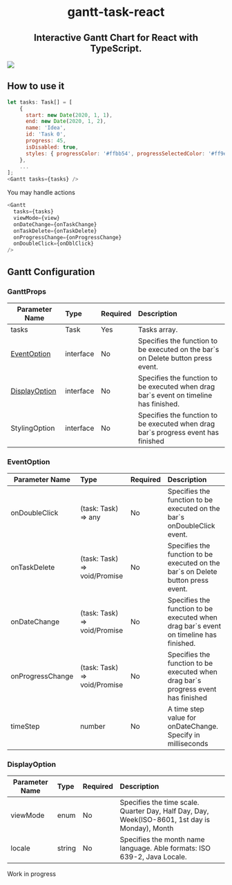<h1 align="center">gantt-task-react</h1>
<h2 align="center">Interactive Gantt Chart for React with TypeScript.</h2>
<img src="https://user-images.githubusercontent.com/26743903/88215863-f35d5f00-cc64-11ea-81db-e829e6e9b5c8.png"/>

## How to use it

```javascript
let tasks: Task[] = [
    {
      start: new Date(2020, 1, 1),
      end: new Date(2020, 1, 2),
      name: 'Idea',
      id: 'Task 0',
      progress: 45,
      isDisabled: true,
      styles: { progressColor: '#ffbb54', progressSelectedColor: '#ff9e0d' },
    },
    ...
];
<Gantt tasks={tasks} />
```

You may handle actions

```javascript
<Gantt
  tasks={tasks}
  viewMode={view}
  onDateChange={onTaskChange}
  onTaskDelete={onTaskDelete}
  onProgressChange={onProgressChange}
  onDoubleClick={onDblClick}
/>
```

## Gantt Configuration

### GanttProps

| Parameter Name                  | Type      | Required | Description                                                                           |
| ------------------------------- | :-------- | :------- | :------------------------------------------------------------------------------------ |
| tasks                           | Task      | Yes      | Tasks array.                                                                          |
| [EventOption](#EventOption)     | interface | No       | Specifies the function to be executed on the bar`s on Delete button press event.      |
| [DisplayOption](#DisplayOption) | interface | No       | Specifies the function to be executed when drag bar`s event on timeline has finished. |
| StylingOption                   | interface | No       | Specifies the function to be executed when drag bar`s progress event has finished     |

### EventOption

| Parameter Name   | Type                              | Required | Description                                                                           |
| ---------------- | :-------------------------------- | :------- | :------------------------------------------------------------------------------------ |
| onDoubleClick    | (task: Task) => any               | No       | Specifies the function to be executed on the bar`s onDoubleClick event.               |
| onTaskDelete     | (task: Task) => void/Promise<any> | No       | Specifies the function to be executed on the bar`s on Delete button press event.      |
| onDateChange     | (task: Task) => void/Promise<any> | No       | Specifies the function to be executed when drag bar`s event on timeline has finished. |
| onProgressChange | (task: Task) => void/Promise<any> | No       | Specifies the function to be executed when drag bar`s progress event has finished     |
| timeStep         | number                            | No       | A time step value for onDateChange. Specify in milliseconds                           |

### DisplayOption

| Parameter Name | Type   | Required | Description                                                                                    |
| -------------- | :----- | :------- | :--------------------------------------------------------------------------------------------- |
| viewMode       | enum   | No       | Specifies the time scale. Quarter Day, Half Day, Day, Week(ISO-8601, 1st day is Monday), Month |
| locale         | string | No       | Specifies the month name language. Able formats: ISO 639-2, Java Locale.                       |

Work in progress
